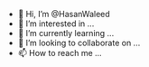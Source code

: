 - 👋 Hi, I’m @HasanWaleed
- 👀 I’m interested in ...
- 🌱 I’m currently learning ...
- 💞️ I’m looking to collaborate on ...
- 📫 How to reach me ...

<!---
HasanWaleed/HasanWaleed is a ✨ special ✨ repository because its `README.md` (this file) appears on your GitHub profile.
You can click the Preview link to take a look at your changes.
--->
